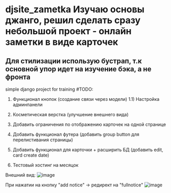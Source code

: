 # djsite_zametka Изучаю основы джанго, решил сделать сразу небольшой проект - онлайн заметки в виде карточек
## Для стилизации использую бустрап, т.к основной упор идет на изучение бэка, а не фронта
simple django project for training
#TODO:
1) Функционал кнопок (создание связи через модели)
       1.1) Настройка админпанели
2) Косметическая верстка (улучшение внешнего вида)

3) Добавить ограничения по отображению карточек на одной странице

4) Добавить функционал футера (добавить group button для перелистивания страницы)

5) Добавить функционал для карточки + расширить БД (добавить edit, card create date)

6) Тестовый хостинг на месяцок 


Внешний вид: 
![image](https://user-images.githubusercontent.com/42943035/187775023-c155dd7b-2032-4ba7-a36d-5c11a090de04.png)

При нажатии на кнопку "add notice" -> редирект на "fullnotice"
![image](https://user-images.githubusercontent.com/42943035/187795194-57a46cc2-03f8-4abd-9aa8-ae89c5401ce7.png)


       
